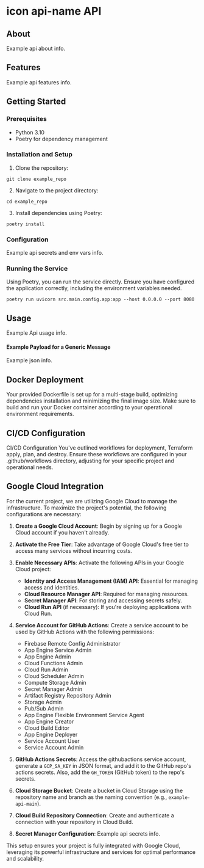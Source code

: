 # icon api-name API

## About

Example api about info.

## Features

Example api features info.

## Getting Started

### Prerequisites

- Python 3.10
- Poetry for dependency management

### Installation and Setup

1. Clone the repository:
```
git clone example_repo
```

2. Navigate to the project directory:
```
cd example_repo
```

3. Install dependencies using Poetry:
```
poetry install
```

### Configuration

Example api secrets and env vars info.

### Running the Service

Using Poetry, you can run the service directly. Ensure you have configured the application correctly, including the environment variables needed.
```
poetry run uvicorn src.main.config.app:app --host 0.0.0.0 --port 8080
```

## Usage
Example Api usage info.

#### Example Payload for a Generic Message
Example json info.

## Docker Deployment
Your provided Dockerfile is set up for a multi-stage build, optimizing dependencies installation and minimizing the final image size. Make sure to build and run your Docker container according to your operational environment requirements.

## CI/CD Configuration
CI/CD Configuration
You've outlined workflows for deployment, Terraform apply, plan, and destroy. Ensure these workflows are configured in your .github/workflows directory, adjusting for your specific project and operational needs.

## Google Cloud Integration

For the current project, we are utilizing Google Cloud to manage the infrastructure. To maximize the project's potential, the following configurations are necessary:

1. **Create a Google Cloud Account**: Begin by signing up for a Google Cloud account if you haven't already.

2. **Activate the Free Tier**: Take advantage of Google Cloud's free tier to access many services without incurring costs.

3. **Enable Necessary APIs**: Activate the following APIs in your Google Cloud project:
   - **Identity and Access Management (IAM) API**: Essential for managing access and identities.
   - **Cloud Resource Manager API**: Required for managing resources.
   - **Secret Manager API**: For storing and accessing secrets safely.
   - **Cloud Run API** (if necessary): If you're deploying applications with Cloud Run.

4. **Service Account for GitHub Actions**: Create a service account to be used by GitHub Actions with the following permissions:
   - Firebase Remote Config Administrator
   - App Engine Service Admin
   - App Engine Admin
   - Cloud Functions Admin
   - Cloud Run Admin
   - Cloud Scheduler Admin
   - Compute Storage Admin
   - Secret Manager Admin
   - Artifact Registry Repository Admin
   - Storage Admin
   - Pub/Sub Admin
   - App Engine Flexible Environment Service Agent
   - App Engine Creator
   - Cloud Build Editor
   - App Engine Deployer
   - Service Account User
   - Service Account Admin

5. **GitHub Actions Secrets**: Access the githubactions service account, generate a `GCP_SA_KEY` in JSON format, and add it to the GitHub repo's actions secrets. Also, add the `GH_TOKEN` (GitHub token) to the repo's secrets.

6. **Cloud Storage Bucket**: Create a bucket in Cloud Storage using the repository name and branch as the naming convention (e.g., `example-api-main`).

7. **Cloud Build Repository Connection**: Create and authenticate a connection with your repository in Cloud Build.

8. **Secret Manager Configuration**: Example api secrets info.

This setup ensures your project is fully integrated with Google Cloud, leveraging its powerful infrastructure and services for optimal performance and scalability.
